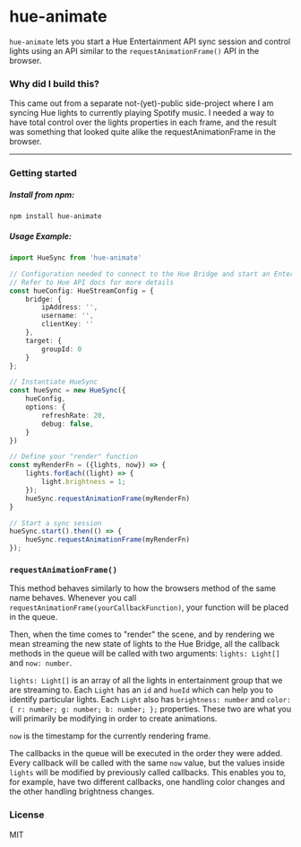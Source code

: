 # hue-animate

`hue-animate` lets you start a Hue Entertainment API sync session and control lights using an API similar to
the `requestAnimationFrame()` API in the browser.

### Why did I build this?

This came out from a separate not-(yet)-public side-project where I am syncing Hue lights to currently playing Spotify
music. I needed a way to have total control over the lights properties in each frame, and the result was something that
looked quite alike the requestAnimationFrame in the browser.

---

### Getting started

##### Install from npm:

```npm install hue-animate```

##### Usage Example:

```typescript
import HueSync from 'hue-animate'

// Configuration needed to connect to the Hue Bridge and start an Entertainment API session
// Refer to Hue API docs for more details
const hueConfig: HueStreamConfig = {
    bridge: {
        ipAddress: '',
        username: '',
        clientKey: ''
    },
    target: {
        groupId: 0
    }
};

// Instantiate HueSync
const hueSync = new HueSync({
    hueConfig,
    options: {
        refreshRate: 20,
        debug: false,
    }
})

// Define your "render" function
const myRenderFn = ({lights, now}) => {
    lights.forEach((light) => {
        light.brightness = 1;
    });
    hueSync.requestAnimationFrame(myRenderFn)
}

// Start a sync session
hueSync.start().then(() => {
    hueSync.requestAnimationFrame(myRenderFn)
});
```

### `requestAnimationFrame()`

This method behaves similarly to how the browsers method of the same name behaves. Whenever you
call `requestAnimationFrame(yourCallbackFunction)`, your function will be placed in the queue.

Then, when the time comes
to "render" the scene, and by rendering we mean streaming the new state of lights to the Hue Bridge, all the callback
methods in the queue will be called with two arguments: `lights: Light[]` and `now: number`.

`lights: Light[]` is an array of all the lights in entertainment group that we are streaming to. Each `Light` has
an `id` and `hueId` which can help you to identify particular lights. Each `Light` also has  `brightness: number`
and `color: { r: number; g: number; b: number; };` properties. These two are what you will primarily be modifying in
order to create animations.

`now` is the timestamp for the currently rendering frame.

The callbacks in the queue will be executed in the order they were added. Every callback will be called with the
same `now` value, but the values inside `lights` will be modified by previously called callbacks. This enables you to,
for example, have two different callbacks, one handling color changes and the other handling brightness changes.

### License

MIT
